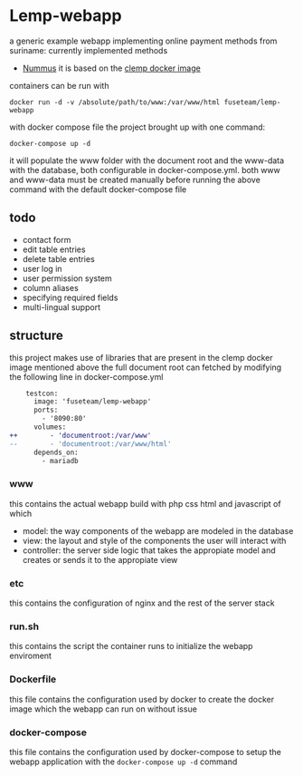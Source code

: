 # Lemp-webapp
a generic example webapp implementing online payment methods from suriname:
currently implemented methods
 - [Nummus](nummus.world)
it is based on the [clemp docker image](https://github.com/fuseteam/clemp)

containers can be run with
```
docker run -d -v /absolute/path/to/www:/var/www/html fuseteam/lemp-webapp
```

with docker compose file the project brought up with one command:
```
docker-compose up -d
```
it will populate the www folder with the document root and the www-data with the database, both configurable in docker-compose.yml. both www and www-data must be created manually before running the above command with the default docker-compose file

## todo
- contact form
- edit table entries
- delete table entries
- user log in
- user permission system
- column aliases
- specifying required fields
- multi-lingual support

## structure
this project makes use of libraries that are present in the clemp docker image mentioned above
the full document root can fetched by modifying the following line in docker-compose.yml
```diff
    testcon:
      image: 'fuseteam/lemp-webapp'
      ports:
        - '8090:80'
      volumes:
++        - 'documentroot:/var/www'
--        - 'documentroot:/var/www/html'
      depends_on:
        - mariadb
```
### www
this contains the actual webapp build with php css html and javascript
of which
- model: the way components of the webapp are modeled in the database
- view: the layout and style of the components the user will interact with
- controller: the server side logic that takes the appropiate model and creates or sends it to the appropiate view
### etc
this contains the configuration of nginx and the rest of the server stack
### run.sh
this contains the script the container runs to initialize the webapp enviroment
### Dockerfile
this file contains the configuration used by docker to create the docker image which the webapp can run on without issue
### docker-compose
this file contains the configuration used by docker-compose to setup the webapp application with the `docker-compose up -d` command
